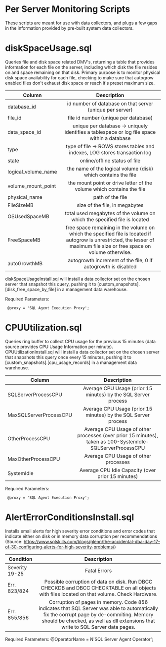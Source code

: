 # Per Server Monitoring Scripts

These scripts are meant for use with data collectors, and plugs a few gaps in the information provided by pre-built system data collectors.

# diskSpaceUsage.sql
Queries file and disk space related DMV's, returning a table that provides information for each file on the server, including which disk the file resides on and space remaining on that disk. Primary purpose is to monitor physical disk space availability for each file, checking to make sure that autogrow enabled files don't exhaust disk space or reach it's preset maximum size.

| Column        | Description                                                                               | 
| ------------- |:-----------------------------------------------------------------------------------------:|
| database_id   | id number of database on that server (unique per server)                                  |
| file_id       | file id number (unique per database)                                                      |
| data_space_id | unique per database -> uniquely identifies a tablespace or log file space within a database |
| type          | type of file -> ROWS stores tables and indexes, LOG stores transaction log                |
| state         | online/offline status of file                                                             |
| logical_volume_name | the name of the logical volume (disk) which contains the file                       |
| volume_mount_point | the mount point or drive letter of the volume which contains the file                |
| physical_name | path of the file                                                                          |
| FileSizeMB    | size of the file, in megabytes                                                            |
| OSUsedSpaceMB | total used megabytes of the volume on which the specified file is located                 |
| FreeSpaceMB   | free space remaining in the volume on which the specified file is located if autogrow is unrestricted, the lesser of maximum file size or free space on volume otherwise.                 |
| autoGrowthMB  | autogrowth increment of the file, 0 if autogrowth is disabled                             |

diskSpaceUsageInstall.sql will install a data collector set on the chosen server that snapshot this query, pushing it to [custom_snapshots].[disk_free_space_by_file] in a management data warehouse. 

Required Parameters: 

     @proxy = 'SQL Agent Execution Proxy';
    

# CPUUtilization.sql

Queries ring buffer to collect CPU usage for the previous 15 minutes (data source provides CPU Usage Information per minute).  CPUUtilizationInstall.sql will install a data collector set on the chosen server that snapshots this query once every 15 minutes, pushing it to [custom_snapshots].[cpu_usage_records] in a management data warehouse.

| Column        | Description                                                                               | 
| ------------- |:-----------------------------------------------------------------------------------------:|
| SQLServerProcessCPU   | Average CPU Usage (prior 15 minutes) by the SQL Server process                                |
| MaxSQLServerProcessCPU       | Average CPU Usage (prior 15 minutes) by the SQL Server process               |
| OtherProcessCPU | Average CPU Usage of other processes (over prior 15 minutes), taken as 100-SystemIdle-SQLServerProcessCPU  |
| MaxOtherProcessCPU          | Average CPU Usage of other processes                |
| SystemIdle          | Average CPU Idle Capacity (over prior 15 minutes)             |

Required Parameters: 

     @proxy = 'SQL Agent Execution Proxy';

# AlertErrorConditionsInstall.sql

Installs email alerts for high severity error conditions and error codes that indicate either on disk or in memory data corruption per recommendations (Source: https://www.sqlskills.com/blogs/glenn/the-accidental-dba-day-17-of-30-configuring-alerts-for-high-severity-problems/)

| Condition     | Description                                                                               | 
| ------------- |:-----------------------------------------------------------------------------------------:|
| Severity 19-25 | Fatal Errors                                                                             |
| Err. 823/824  | Possible corruption of data on disk. Run DBCC CHECKDB and DBCC CHECKTABLE on all objects with files located on that volume. Check Hardware. |
| Err. 855/856  | Corruption of pages in memory. Code 856 indicates that SQL Server was able to automatically fix the corrupt page by de-commiting. Memory should be checked, as well as dll extensions that write to SQL Server data pages. |


Required Parameters: 
    @OperatorName = N'SQL Server Agent Operator';
